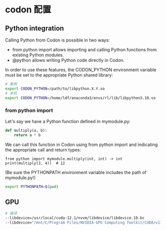 # codon 配置

## Python integration

Calling Python from Codon is possible in two ways:

+ from python import allows importing and calling Python functions from existing Python modules.
+ @python allows writing Python code directly in Codon.
  
In order to use these features, the CODON_PYTHON environment variable must be set to the appropriate Python shared library:

```bash
# 案例
export CODON_PYTHON=/path/to/libpython.X.Y.so
# 本机
export CODON_PYTHON=/home/ldf/anaconda3/envs/rl/lib/libpython3.10.so
```
### from python import

Let's say we have a Python function defined in mymodule.py:

```python
def multiply(a, b):
    return a * b
```

We can call this function in Codon using from python import and indicating the appropriate call and return types:

```codon
from python import mymodule.multiply(int, int) -> int
print(multiply(3, 4))  # 12
```

(Be sure the PYTHONPATH environment variable includes the path of mymodule.py!)

```bash
export PYTHONPATH=$(pwd)
```

## GPU

```bash
# 编译
--libdevice=/usr/local/cuda-12.1/nvvm/libdevice/libdevice.10.bc
--libdevice="/mnt/C/Program Files/NVIDIA GPU Computing Toolkit/CUDA/v11.8/nvvm/libdevice/libdevice.10.bc"
```